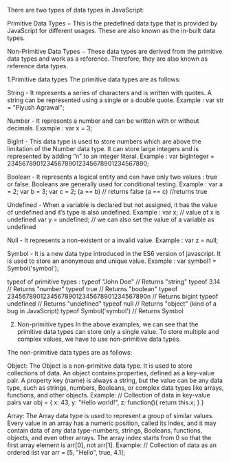 There are two types of data types in JavaScript:

Primitive Data Types − This is the predefined data type that is provided by JavaScript for different usages. These are also known as the in-built data types.

Non-Primitive Data Types − These data types are derived from the primitive data types and work as a reference. Therefore, they are also known as reference data types.

1.Primitive data types
The primitive data types are as follows:

String - It represents a series of characters and is written with quotes. A string can be represented using a single or a double quote.
Example :
var str = "Piyush Agrawal";

Number - It represents a number and can be written with or without decimals.
Example :
var x = 3; 

BigInt - This data type is used to store numbers which are above the limitation of the Number data type. It can store large integers and is represented by adding “n” to an integer literal.
Example :
var bigInteger =  234567890123456789012345678901234567890;

Boolean - It represents a logical entity and can have only two values : true or false. Booleans are generally used for conditional testing.
Example :
var a = 2;
var b =  3;
var c =  2;
(a == b) // returns false
(a == c) //returns true

Undefined - When a variable is declared but not assigned, it has the value of undefined and it’s type is also undefined.
Example :
var x; // value of x is undefined
var y = undefined; // we can also set the value of a variable as undefined

Null - It represents a non-existent or a invalid value.
Example :
var z = null;

Symbol - It is a new data type introduced in the ES6 version of javascript. It is used to store an anonymous and unique value.
Example :
var symbol1 = Symbol('symbol');

typeof of primitive types :
typeof "John Doe" // Returns "string"
typeof 3.14 // Returns "number"
typeof true // Returns "boolean"
typeof 234567890123456789012345678901234567890n // Returns bigint
typeof undefined // Returns "undefined"
typeof null // Returns "object" (kind of a bug in JavaScript)
typeof Symbol('symbol') // Returns Symbol


2. Non-primitive types
In the above examples, we can see that the primitive data types can store only a single value. To store multiple and complex values, we have to use non-primitive data types.

The non-primitive data types are as follows:

Object: The Object is a non-primitive data type. It is used to store collections of data. An object contains properties, defined as a key-value pair. A property key (name) is always a string, but the value can be any data type, such as strings, numbers, Booleans, or complex data types like arrays, functions, and other objects.
Example:
// Collection of data in key-value pairs
var obj = {
   x:  43,
   y:  "Hello world!",
   z: function(){
      return this.x;
   }
}

Array: The Array data type is used to represent a group of similar values. Every value in an array has a numeric position, called its index, and it may contain data of any data type-numbers, strings, Booleans, functions, objects, and even other arrays. The array index starts from 0 so that the first array element is arr[0], not arr[1].
Example:
// Collection of data as an ordered list
var arr = [5, "Hello", true, 4.1];
